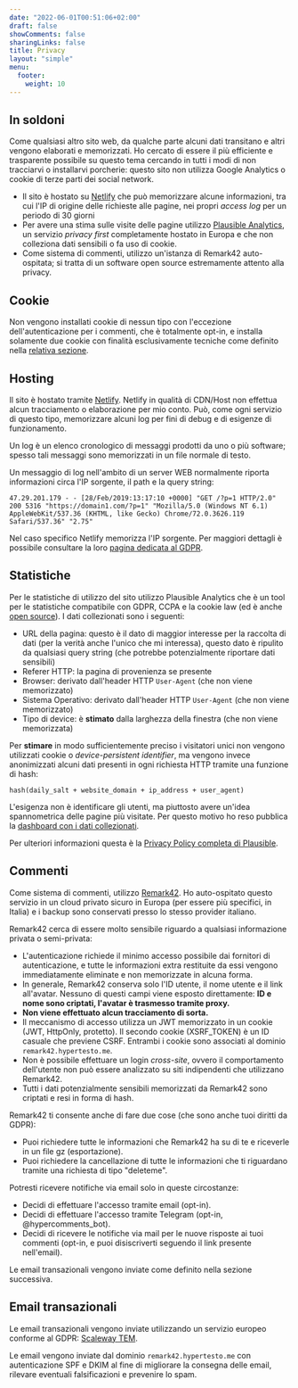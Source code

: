 ```yaml
---
date: "2022-06-01T00:51:06+02:00"
draft: false
showComments: false
sharingLinks: false
title: Privacy
layout: "simple"
menu:
  footer:
    weight: 10
---
```

## In soldoni

Come qualsiasi altro sito web, da qualche parte alcuni dati transitano e altri vengono elaborati e memorizzati. Ho cercato di essere il più efficiente e trasparente possibile su questo tema cercando in tutti i modi di non tracciarvi o installarvi porcherie: questo sito non utilizza Google Analytics o cookie di terze parti dei social network.  

* Il sito è hostato su [Netlify](https://www.netlify.com) che può memorizzare alcune informazioni, tra cui l'IP di origine delle richieste alle pagine, nei propri _access log_ per un periodo di 30 giorni
* Per avere una stima sulle visite delle pagine utilizzo [Plausible Analytics](https://plausible.io), un servizio _privacy first_ completamente hostato in Europa e che non colleziona dati sensibili o fa uso di cookie.
* Come sistema di commenti, utilizzo un'istanza di Remark42 auto-ospitata; si tratta di un software open source estremamente attento alla privacy.


## Cookie

Non vengono installati cookie di nessun tipo con l'eccezione dell'autenticazione per i commenti, che è totalmente opt-in, e installa solamente due cookie con finalità esclusivamente tecniche come definito nella [relativa sezione](#commenti).

## Hosting
Il sito è hostato tramite [Netlify](https://www.netlify.com). Netlify in qualità di CDN/Host non effettua alcun tracciamento o elaborazione per mio conto.
Può, come ogni servizio di questo tipo, memorizzare alcuni log per fini di debug e di esigenze di funzionamento.

Un log è un elenco cronologico di messaggi prodotti da uno o più software; spesso tali messaggi sono memorizzati in un file normale di testo.  

Un messaggio di log nell'ambito di un server WEB normalmente riporta informazioni circa l'IP sorgente, il path e la query string:  

```47.29.201.179 - - [28/Feb/2019:13:17:10 +0000] "GET /?p=1 HTTP/2.0" 200 5316 "https://domain1.com/?p=1" "Mozilla/5.0 (Windows NT 6.1) AppleWebKit/537.36 (KHTML, like Gecko) Chrome/72.0.3626.119 Safari/537.36" "2.75"```

Nel caso specifico Netlify memorizza l'IP sorgente.
Per maggiori dettagli è possibile consultare la loro [pagina dedicata al GDPR](https://www.netlify.com/gdpr-ccpa/).

## Statistiche
Per le statistiche di utilizzo del sito utilizzo Plausible Analytics che è un tool per le statistiche compatibile con GDPR, CCPA e la cookie law (ed è anche [open source](https://github.com/plausible/analytics)).
I dati collezionati sono i seguenti:

* URL della pagina: questo è il dato di maggior interesse per la raccolta di dati (per la verità anche l'unico che mi interessa), questo dato è ripulito da qualsiasi query string (che potrebbe potenzialmente riportare dati sensibili)
* Referer HTTP: la pagina di provenienza se presente
* Browser: derivato dall'header HTTP `User-Agent` (che non viene memorizzato)
* Sistema Operativo: derivato dall'header HTTP `User-Agent` (che non viene memorizzato)
* Tipo di device: è **stimato** dalla larghezza della finestra (che non viene memorizzata)

Per **stimare** in modo sufficientemente preciso i visitatori unici non vengono utilizzati cookie o _device-persistent identifier_, ma vengono invece anonimizzati alcuni dati presenti in ogni richiesta HTTP tramite una funzione di hash:

```hash(daily_salt + website_domain + ip_address + user_agent)```

L'esigenza non è identificare gli utenti, ma piuttosto avere un'idea spannometrica delle pagine più visitate. Per questo motivo ho reso pubblica la [dashboard con i dati collezionati](https://plausible.io/hypertesto.me).

Per ulteriori informazioni questa è la  [Privacy Policy completa di Plausible](https://plausible.io/data-policy).

## Commenti

Come sistema di commenti, utilizzo [Remark42](https://remark42.com/). Ho auto-ospitato questo servizio in un cloud privato sicuro in Europa (per essere più specifici, in Italia) e i backup sono conservati presso lo stesso provider italiano.

Remark42 cerca di essere molto sensibile riguardo a qualsiasi informazione privata o semi-privata:

- L'autenticazione richiede il minimo accesso possibile dai fornitori di autenticazione, e tutte le informazioni extra restituite da essi vengono immediatamente eliminate e non memorizzate in alcuna forma.
- In generale, Remark42 conserva solo l'ID utente, il nome utente e il link all'avatar. Nessuno di questi campi viene esposto direttamente: **ID e nome sono criptati, l'avatar è trasmesso tramite proxy.**
- **Non viene effettuato alcun tracciamento di sorta.**
- Il meccanismo di accesso utilizza un JWT memorizzato in un cookie (JWT, HttpOnly, protetto). Il secondo cookie (XSRF_TOKEN) è un ID casuale che previene CSRF. Entrambi i cookie sono associati al dominio `remark42.hypertesto.me`.
- Non è possibile effettuare un login *cross-site*, ovvero il comportamento dell'utente non può essere analizzato su siti indipendenti che utilizzano Remark42.
- Tutti i dati potenzialmente sensibili memorizzati da Remark42 sono criptati e resi in forma di hash.

Remark42 ti consente anche di fare due cose (che sono anche tuoi diritti da GDPR):

- Puoi richiedere tutte le informazioni che Remark42 ha su di te e riceverle in un file gz (esportazione).
- Puoi richiedere la cancellazione di tutte le informazioni che ti riguardano tramite una richiesta di tipo "deleteme".

Potresti ricevere notifiche via email solo in queste circostanze:

- Decidi di effettuare l'accesso tramite email (opt-in).
- Decidi di effettuare l'accesso tramite Telegram (opt-in, @hypercomments_bot).
- Decidi di ricevere le notifiche via mail per le nuove risposte ai tuoi commenti (opt-in, e puoi disiscriverti seguendo il link presente nell'email).

Le email transazionali vengono inviate come definito nella sezione successiva.

## Email transazionali

Le email transazionali vengono inviate utilizzando un servizio europeo conforme al GDPR: [Scaleway TEM](https://www.scaleway.com/en/transactional-email-tem/).

Le email vengono inviate dal dominio `remark42.hypertesto.me` con autenticazione SPF e DKIM al fine di migliorare la consegna delle email, rilevare eventuali falsificazioni e prevenire lo spam.